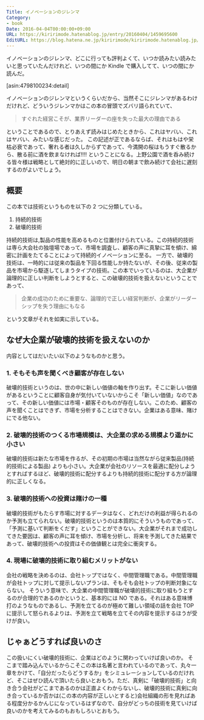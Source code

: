 ```yaml
---
Title: イノベーションのジレンマ
Category:
- book
Date: 2016-04-04T00:00:00+09:00
URL: https://kiririmode.hatenablog.jp/entry/20160404/1459695600
EditURL: https://blog.hatena.ne.jp/kiririmode/kiririmode.hatenablog.jp/atom/entry/10328537792369632163
---
```


イノベーションのジレンマ、どこに行っても評判よくて、いつか読みたい読みたいと思っていたんだけれど、いつの間にか Kindle で購入してて、いつの間にか読んだ。

[asin:4798100234:detail]

イノベーションのジレンマというくらいだから、当然そこにジレンマがあるわけだけれど、どういうジレンマかはこの本の冒頭でズバリ語られていて、

> すぐれた経営こそが、業界リーダーの座を失った最大の理由である

ということであるので、とりあえず読みはじめたときから、これはヤバい、これはヤバい、みたいな感じだった。
この記述が正であるならば、それはもはや栄枯必衰であって、奢れる者は久しからずであって、今満開の桜はもうすぐ散るから、散る前に酒を飲まなければ!!!! ということになる。上野公園で酒を呑み続ける皆々様は戦略として絶対的に正しいので、明日の朝まで飲み続けて会社に遅刻するのがよいでしょう。

## 概要

この本では技術というものを以下の 2 つに分類している。

1. 持続的技術
2. 破壊的技術

持続的技術は,製品の性能を高めるものと位置付けられている。この持続的技術は専ら大会社の独壇場であって、市場を調査し、顧客の声に真摯に耳を傾け、綿密に計画をたてることによって持続的イノベーションに至る。
一方で、破壊的技術は、一時的には従来の製品を下回る性能しか持たないが、その後、従来の製品を市場から駆逐してしまうタイプの技術。この本でいっているのは、大企業が論理的に正しい判断をしようとすると、この破壊的技術を扱えないということであって、

> 企業の成功のために重要な、論理的で正しい経営判断が、企業がリーダーシップを失う理由にもなる

という文章がそれを如実に示している。

## なぜ大企業が破壊的技術を扱えないのか

内容としてはだいたい以下のようなものかと思う。

### 1. そもそも声を聞くべき顧客が存在しない

破壊的技術というのは、世の中に新しい価値の軸を作り出す。そこに新しい価値があるということに顧客自身が気付いていないからこそ「新しい価値」なのであって、その新しい価値には市場・顧客そのものが存在しない。このため、顧客の声を聞くことはできず、市場を分析することはできない。企業はある意味、賭けにでる他ない。

### 2. 破壊的技術のつくる市場規模は、大企業の求める規模より遥かに小さい

破壊的技術は新たな市場を作るが、その初期の市場は当然ながら従来製品(持続的技術による製品) よりも小さい。大企業が会社のリソースを最適に配分しようとすればするほど、破壊的技術に配分するよりも持続的技術に配分する方が論理的に正しくなる。

### 3. 破壊的技術への投資は賭けの一種

破壊的技術がもたらす市場に対するデータはなく、どれだけの利益が得られるのか予測も立てられない。破壊的技術というのは本質的にそういうものであって、「予測に基いて判断をくだす」ということができない。大企業がそれまで成功してきた要因は、顧客の声に耳を傾け、市場を分析し、将来を予測してきた結果であって、破壊的技術への投資はその価値観とは完全に衝突する。

### 4. 現場に破壊的技術に取り組むメリットがない

会社の戦略を決めるのは、会社トップではなく、中間管理職である。中間管理職が会社トップに対して提示しないプランは、そもそも会社トップの判断対象にならない。
そういう意味で、大企業の中間管理職が破壊的技術に取り組もうとするのが合理的であるのかというと、基本的には NO である。それはある意味博打のようなものであるし、予測を立てるのが極めて難しい領域の話を会社 TOP に提示して怒られるよりは、予測を立て戦略を立てその内容を提示するほうが受けが良い。

## じゃぁどうすれば良いのさ

この扱いにくい破壊的技術に、企業はどのように関わっていけば良いのか。
そこまで踏み込んでいるからこそこの本は名著と言われているのであって、丸々一章をかけて、「自分だったらどうするか」をシミュレーションしているのだけれど、そこはぜひ読んで頂いたら良いとおもう。ただ、真剣に「破壊的技術」と向き合う会社がどこまであるのかは正直よくわからないし、破壊的技術に真剣に向き合っているか否かは(この本の内容が正しいとすると)会社組織の形を見ればある程度分かるかんじになっているはずなので、自分がどっちの技術を見ていけば良いのかを考えてみるのもおもしろいとおもう。

